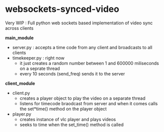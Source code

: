 # websockets-synced-video

Very WIP : Full python web sockets based implementation of video sync across clients

**main_module**

- server.py : accepts a time code from any client and broadcasts to all clients
- timekeeper.py : right now
  - it just creates a random number between 1 and 600000 miliseconds on a seprate thread
  - every 10 seconds (send_freq) sends it to the server

**client_module**

- client.py
  - creates a player object to play the video on a separate thread
  - listens for timecode braodcast from server and when it comes calls the set\*time() method on the player object
- player.py
  - creates instance of vlc player and plays videos
  - seeks to time when the set_time() method is called
